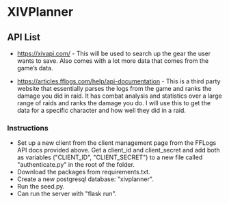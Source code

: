 # XIVPlanner

## API List
- https://xivapi.com/ - This will be used to search up the gear the user wants to save. Also comes with a lot more data that comes from the game’s data.

- https://articles.fflogs.com/help/api-documentation - This is a third party website that essentially parses the logs from the game and ranks the damage you did in raid. It has combat analysis and statistics over a large range of raids and ranks the damage you do. I will use this to get the data for a specific character and how well they did in a raid.

### Instructions
- Set up a new client from the client management page from the FFLogs API docs provided above. Get a client_id and client_secret and add both as variables ("CLIENT_ID",  "CLIENT_SECRET") to a new file called "authenticate.py" in the root of the folder.
- Download the packages from requirements.txt.
- Create a new postgresql database: "xivplanner".
- Run the seed.py. 
- Can run the server with "flask run".
